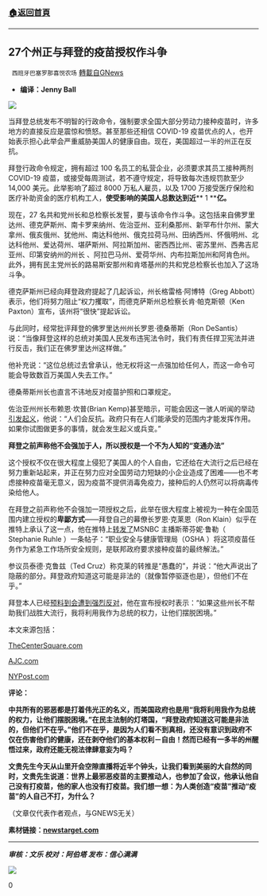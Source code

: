 ###  [:house:返回首頁](https://github.com/ourhimalayas/txt)
---


## 27个州正与拜登的疫苗授权作斗争
` 西班牙巴塞罗那喜悦农场` [轉載自GNews](https://gnews.org/zh-hans/1545573/)

- **编译：Jenny Ball**


![](https://assets.gnews.org/wp-content/uploads/2021/09/tempsnip94.png)

当拜登总统发布不明智的行政命令，强制要求全国大部分劳动力接种疫苗时，许多地方的直接反应是震惊和愤怒。甚至那些还相信 COVID-19 疫苗优点的人，也开始表示担心此举会严重威胁美国人的健康自由。现在，美国超过一半的州正在反抗。

拜登行政命令规定，拥有超过 100 名员工的私营企业，必须要求其员工接种两剂 COVID-19 疫苗，或接受每周测试，若不遵守规定，将导致每次违规罚款至少 14,000 美元。此举影响了超过 8000 万私人雇员，以及 1700 万接受医疗保险和医疗补助资金的医疗机构工人，**使受影响的美国人总数达到近**** 1 ****亿。**

现在，27 名共和党州长和总检察长发誓，要与该命令作斗争。这包括来自佛罗里达州、德克萨斯州、南卡罗来纳州、佐治亚州、亚利桑那州、新罕布什尔州、蒙大拿州、俄亥俄州、犹他州、南达科他州、俄克拉荷马州、田纳西州、怀俄明州、北达科他州、爱达荷州、堪萨斯州、阿拉斯加州、密西西比州、密苏里州、西弗吉尼亚州、印第安纳州的州长 、阿拉巴马州、爱荷华州、内布拉斯加州和阿肯色州。此外，拥有民主党州长的路易斯安那州和肯塔基州的共和党总检察长也加入了这场斗争。

德克萨斯州已经向拜登政府提起了几起诉讼，州长格雷格·阿博特（Greg Abbott）表示，他们将努力阻止“权力攫取”，而德克萨斯州总检察长肯·帕克斯顿（Ken Paxton）宣布，该州将“很快”提起诉讼。

与此同时，经常批评拜登的佛罗里达州州长罗恩·德桑蒂斯（Ron DeSantis）说：“当像拜登这样的总统对美国人民发布违宪法令时，我们有责任捍卫宪法并进行反击，我们正在佛罗里达州这样做。”

他补充说：“这位总统过去曾承认，他无权将这一点强加给任何人，而这一命令可能会导致数百万美国人失去工作。”

德桑蒂斯州长也直言不讳地反对疫苗护照和口罩规定。

佐治亚州州长布赖恩·坎普(Brian Kemp)甚至暗示，可能会因这一骇人听闻的举动[引发起义](https://www.ajc.com/politics/politics-blog/happy-warriors-georgia-republicans-ready-to-fight-bidens-vaccine-mandate/VMQCQTDQLRGU5ILGQYZVHM7UPE/)，他说：“人们会反抗。政府只有在人们能承受的范围内才能发挥作用。 如果你试图做更多的事情，就会发生起义或兵变。”

**拜登之前声称他不会强加于人，所以授权是一个不为人知的“变通办法”**

这个授权不仅在很大程度上侵犯了美国人的个人自由，它还给在大流行之后已经在努力重新站起来，并正在努力应对全国劳动力短缺的小企业造成了困难——也不考虑接种疫苗毫无意义，因为疫苗不提供消毒免疫力，接种后的人仍然可以将病毒传染给他人。

在拜登之前声称他不会强加一项授权之后，此举在很大程度上被视为一种在全国范围内建立授权的**卑鄙方式**——拜登自己的幕僚长罗恩·克莱恩（Ron Klain）似乎在推特上承认了这一点，他在推特上[转发了](https://nypost.com/2021/09/10/ronald-klain-retweets-vaccine-mandate-ultimate-work-around/)MSNBC 主播斯蒂芬妮·鲁勒（ Stephanie Ruhle ）一条帖子：“职业安全与健康管理局（OSHA ）将这项疫苗任务作为紧急工作场所安全规则，是联邦政府要求接种疫苗的最终解法。”

参议员泰德·克鲁兹（Ted Cruz）称克莱的转推是“愚蠢的”，并说：“他大声说出了隐蔽的部分。拜登政府知道这可能是非法的（就像暂停驱逐也是），但他们不在乎。”

拜登本人已经[预料到会遭到强烈反对](https://joebiden.news/)，他在宣布授权时表示：“如果这些州长不帮助我们战胜大流行，我将利用我作为总统的权力，让他们摆脱困境。”

本文来源包括：

[TheCenterSquare.com](https://www.thecentersquare.com/national/more-than-half-of-u-s-states-vow-to-fight-biden-s-vaccine-mandate/article_a8f480ec-14c0-11ec-bdd5-f3ed0291c50f.html)

[AJC.com](https://www.ajc.com/politics/politics-blog/happy-warriors-georgia-republicans-ready-to-fight-bidens-vaccine-mandate/VMQCQTDQLRGU5ILGQYZVHM7UPE/)

[NYPost.com](https://nypost.com/2021/09/10/ronald-klain-retweets-vaccine-mandate-ultimate-work-around/)

**评论：**

**中共所有的邪恶都是打着伟光正的名义，而美国政府也是用“我将利用我作为总统的权力，让他们摆脱困境。”在民主法制的灯塔国，“拜登政府知道这可能是非法的，但他们不在乎。”他们不在乎，是因为人们看不到真相，还没有意识到政府不仅在伤害他们的健康，还在剥夺他们的基本权利－自由！然而已经有一多半的州醒悟过来，政府还能无视法律肆意妄为吗？**

**文贵先生今天从山里开会空隙直播将近半个钟头，让我们看到美丽的大自然的同时，文贵先生说道：世界上最邪恶疫苗的主要推动人，也参加了会议，他承认他自己没有打疫苗，他的家人也没有打疫苗。我们想一想：为人类创造“疫苗”推动“疫苗”的人自己不打，为什么？**

（文章仅代表作者观点，与GNEWS无关）

**素材链接：[newstarget.com](https://www.newstarget.com/2021-09-19-27-states-fighting-biden-vaccine-mandate.html)**

* * *

***审核：文乐
校对：阿伯塔
发布：信心满满***

![](https://assets.gnews.org/wp-content/uploads/2021/09/GNEWS_CH..jpeg)



0

